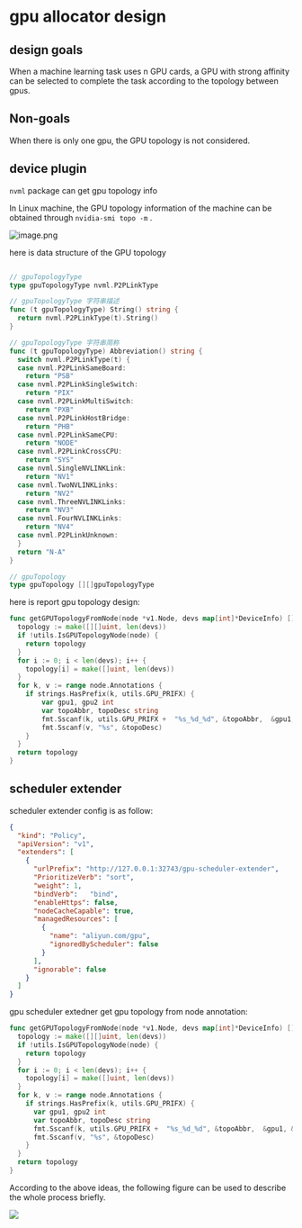 # gpu allocator design

## design goals

When a machine learning task uses n GPU cards, a GPU with strong affinity can be selected to complete the task according to the topology between gpus.

## Non-goals

When there is only one gpu, the GPU topology is not considered.

## device plugin

`nvml` package can get gpu topology info

In Linux machine, the GPU topology information of the machine can be obtained through `nvidia-smi topo -m` .

![image.png](https://cdn.nlark.com/yuque/0/2019/png/394957/1562574603821-31c9f7eb-c5e1-45d0-afa9-83592fa84221.png#align=left&display=inline&height=310&name=image.png&originHeight=619&originWidth=1450&size=89370&status=done&width=725)

here is data structure of the GPU topology

```go

// gpuTopologyType
type gpuTopologyType nvml.P2PLinkType

// gpuTopologyType 字符串描述
func (t gpuTopologyType) String() string {
  return nvml.P2PLinkType(t).String()
}

// gpuTopologyType 字符串简称
func (t gpuTopologyType) Abbreviation() string {
  switch nvml.P2PLinkType(t) {
  case nvml.P2PLinkSameBoard:
    return "PSB"
  case nvml.P2PLinkSingleSwitch:
    return "PIX"
  case nvml.P2PLinkMultiSwitch:
    return "PXB"
  case nvml.P2PLinkHostBridge:
    return "PHB"
  case nvml.P2PLinkSameCPU:
    return "NODE"
  case nvml.P2PLinkCrossCPU:
    return "SYS"
  case nvml.SingleNVLINKLink:
    return "NV1"
  case nvml.TwoNVLINKLinks:
    return "NV2"
  case nvml.ThreeNVLINKLinks:
    return "NV3"
  case nvml.FourNVLINKLinks:
    return "NV4"
  case nvml.P2PLinkUnknown:
  }
  return "N-A"
}

// gpuTopology
type gpuTopology [][]gpuTopologyType
```

here is report gpu topology design:

```go
func getGPUTopologyFromNode(node *v1.Node, devs map[int]*DeviceInfo) [][]uint {
  topology := make([][]uint, len(devs))
  if !utils.IsGPUTopologyNode(node) {
    return topology
  }
  for i := 0; i < len(devs); i++ {
    topology[i] = make([]uint, len(devs))
  }
  for k, v := range node.Annotations {
    if strings.HasPrefix(k, utils.GPU_PRIFX) {
        var gpu1, gpu2 int
        var topoAbbr, topoDesc string
        fmt.Sscanf(k, utils.GPU_PRIFX +  "%s_%d_%d", &topoAbbr,  &gpu1, &gpu2)
        fmt.Sscanf(v, "%s", &topoDesc)
    }
  }
  return topology
}
```

## scheduler extender 

scheduler extender config is as follow:

```json
{
  "kind": "Policy",
  "apiVersion": "v1",
  "extenders": [
    {
      "urlPrefix": "http://127.0.0.1:32743/gpu-scheduler-extender",
      "PrioritizeVerb": "sort",
      "weight": 1,
      "bindVerb":   "bind",
      "enableHttps": false,
      "nodeCacheCapable": true,
      "managedResources": [
        {
          "name": "aliyun.com/gpu",
          "ignoredByScheduler": false
        }
      ],
      "ignorable": false
    }
  ]
}
```

gpu scheduler extedner get gpu topology from node annotation:

```go
func getGPUTopologyFromNode(node *v1.Node, devs map[int]*DeviceInfo) [][]uint {
  topology := make([][]uint, len(devs))
  if !utils.IsGPUTopologyNode(node) {
    return topology
  }
  for i := 0; i < len(devs); i++ {
    topology[i] = make([]uint, len(devs))
  }
  for k, v := range node.Annotations {
    if strings.HasPrefix(k, utils.GPU_PRIFX) {
      var gpu1, gpu2 int
      var topoAbbr, topoDesc string
      fmt.Sscanf(k, utils.GPU_PRIFX +  "%s_%d_%d", &topoAbbr,  &gpu1, &gpu2)
      fmt.Sscanf(v, "%s", &topoDesc)
    }
  }
  return topology
}
```

According to the above ideas, the following figure can be used to describe the whole process briefly.

![](https://cdn.nlark.com/yuque/0/2019/png/394957/1562741756528-d3ea241a-c4ad-4d17-8998-657c31fc45b7.png#align=left&display=inline&height=710&originHeight=710&originWidth=1113&size=0&status=done&width=1113)

